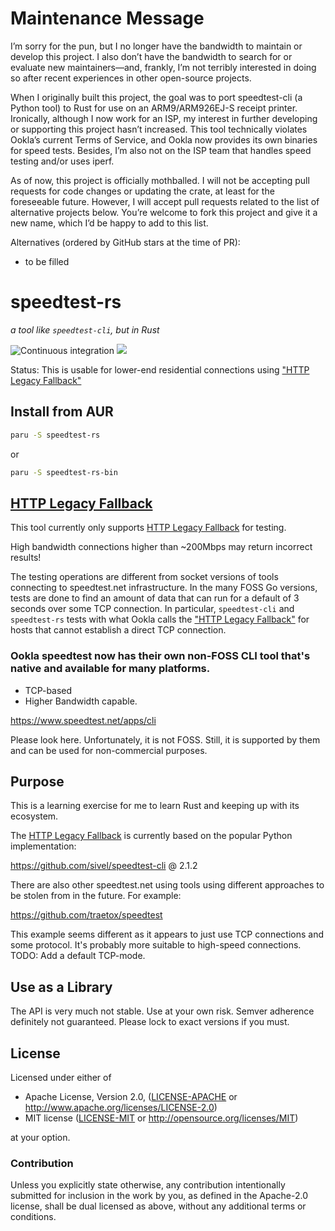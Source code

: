 # Maintenance Message

I’m sorry for the pun, but I no longer have the bandwidth to maintain or develop this project. I also don’t have the bandwidth to search for or evaluate new maintainers—and, frankly, I’m not terribly interested in doing so after recent experiences in other open-source projects.

When I originally built this project, the goal was to port speedtest-cli (a Python tool) to Rust for use on an ARM9/ARM926EJ-S receipt printer. Ironically, although I now work for an ISP, my interest in further developing or supporting this project hasn’t increased. This tool technically violates Ookla’s current Terms of Service, and Ookla now provides its own binaries for speed tests. Besides, I’m also not on the ISP team that handles speed testing and/or uses iperf.

As of now, this project is officially mothballed. I will not be accepting pull requests for code changes or updating the crate, at least for the foreseeable future. However, I will accept pull requests related to the list of alternative projects below. You’re welcome to fork this project and give it a new name, which I’d be happy to add to this list.

Alternatives (ordered by GitHub stars at the time of PR):

* to be filled

# speedtest-rs

*a tool like `speedtest-cli`, but in Rust*

![Continuous integration](https://github.com/nelsonjchen/speedtest-rs/workflows/Continuous%20integration/badge.svg)
[![](https://img.shields.io/crates/v/speedtest-rs.svg)](https://crates.io/crates/speedtest-rs)

Status: This is usable for lower-end residential connections using ["HTTP Legacy Fallback"][http_legacy_fallback]

## Install from AUR

```sh
paru -S speedtest-rs
```

or

```sh
paru -S speedtest-rs-bin
```

## [HTTP Legacy Fallback][http_legacy_fallback]

This tool currently only supports [HTTP Legacy Fallback][http_legacy_fallback] for testing.

High bandwidth connections higher than ~200Mbps may return incorrect results!

The testing operations are different from socket versions of tools connecting to speedtest.net infrastructure. In the many FOSS Go versions, tests are done to find an amount of data that can run for a default of 3 seconds over some TCP connection. In particular, `speedtest-cli` and `speedtest-rs` tests with what Ookla calls the ["HTTP Legacy Fallback"][http_legacy_fallback] for hosts that cannot establish a direct TCP connection.

### Ookla speedtest now has their own non-FOSS CLI tool that's native and available for many platforms.

* TCP-based
* Higher Bandwidth capable.

https://www.speedtest.net/apps/cli

Please look here. Unfortunately, it is not FOSS. Still, it is supported by them and can be used for non-commercial purposes.

## Purpose

This is a learning exercise for me to learn Rust and keeping up with its ecosystem.

The [HTTP Legacy Fallback][http_legacy_fallback] is currently based on the popular Python implementation:

https://github.com/sivel/speedtest-cli @ 2.1.2

There are also other speedtest.net using tools using different approaches to be stolen from in the future. For example:

https://github.com/traetox/speedtest

This example seems different as it appears to just use TCP connections and some protocol. It's probably more suitable to high-speed connections. TODO: Add a default TCP-mode.

## Use as a Library

The API is very much not stable. Use at your own risk. Semver adherence definitely not guaranteed. Please lock to exact versions if you must.

## License

Licensed under either of

 * Apache License, Version 2.0, ([LICENSE-APACHE](LICENSE-APACHE) or http://www.apache.org/licenses/LICENSE-2.0)
 * MIT license ([LICENSE-MIT](LICENSE-MIT) or http://opensource.org/licenses/MIT)

at your option.

### Contribution

Unless you explicitly state otherwise, any contribution intentionally submitted
for inclusion in the work by you, as defined in the Apache-2.0 license, shall be dual licensed as above, without any
additional terms or conditions.

[http_legacy_fallback]: https://web.archive.org/web/20161109011118/http://www.ookla.com/support/a84541858
